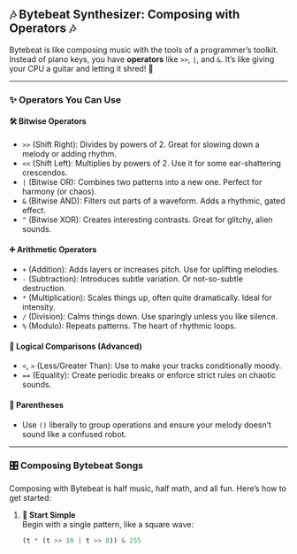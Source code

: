 ## 🎶 Bytebeat Synthesizer: Composing with Operators 🎶

Bytebeat is like composing music with the tools of a programmer’s toolkit. Instead of piano keys, you have **operators** like `>>`, `|`, and `&`. It’s like giving your CPU a guitar and letting it shred! 🤘

---

### ✨ **Operators You Can Use**

#### 🛠 **Bitwise Operators**
- `>>` (Shift Right): Divides by powers of 2. Great for slowing down a melody or adding rhythm.
- `<<` (Shift Left): Multiplies by powers of 2. Use it for some ear-shattering crescendos.
- `|` (Bitwise OR): Combines two patterns into a new one. Perfect for harmony (or chaos).
- `&` (Bitwise AND): Filters out parts of a waveform. Adds a rhythmic, gated effect.
- `^` (Bitwise XOR): Creates interesting contrasts. Great for glitchy, alien sounds.

#### ➕ **Arithmetic Operators**
- `+` (Addition): Adds layers or increases pitch. Use for uplifting melodies.
- `-` (Subtraction): Introduces subtle variation. Or not-so-subtle destruction.
- `*` (Multiplication): Scales things up, often quite dramatically. Ideal for intensity.
- `/` (Division): Calms things down. Use sparingly unless you like silence.
- `%` (Modulo): Repeats patterns. The heart of rhythmic loops.

#### 🧠 **Logical Comparisons (Advanced)**
- `<`, `>` (Less/Greater Than): Use to make your tracks conditionally moody.
- `==` (Equality): Create periodic breaks or enforce strict rules on chaotic sounds.

#### 🔗 **Parentheses**
- Use `()` liberally to group operations and ensure your melody doesn’t sound like a confused robot.

---

### 🎛 **Composing Bytebeat Songs**

Composing with Bytebeat is half music, half math, and all fun. Here’s how to get started:

1. **🎹 Start Simple**  
   Begin with a single pattern, like a square wave:  
   ```python
   (t * (t >> 10 | t >> 8)) & 255
